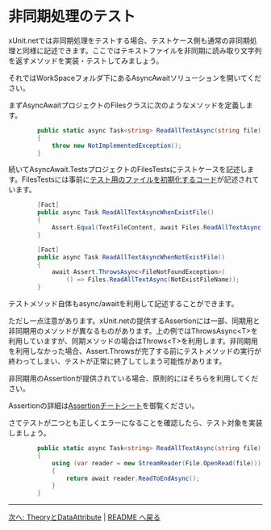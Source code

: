 # 非同期処理のテスト

xUnit.netでは非同期処理をテストする場合、テストケース側も通常の非同期処理と同様に記述できます。ここではテキストファイルを非同期に読み取り文字列を返すメソッドを実装・テストしてみましょう。

それではWorkSpaceフォルダ下にあるAsyncAwaitソリューションを開いてください。

まずAsyncAwaitプロジェクトのFilesクラスに次のようなメソッドを定義します。

```cs
        public static async Task<string> ReadAllTextAsync(string file)
        {
            throw new NotImplementedException();
        }
```

続いてAsyncAwait.TestsプロジェクトのFilesTestsにテストケースを記述します。FilesTestsには事前に[テスト用のファイルを初期化するコード](../WorkSpace/AsyncAwait/AsyncAwait.Tests/FilesTests.cs)が記述されています。

```cs
        [Fact]
        public async Task ReadAllTextAsyncWhenExistFile()
        {
            Assert.Equal(TextFileContent, await Files.ReadAllTextAsync(ExistFileName));
        }

        [Fact]
        public async Task ReadAllTextAsyncWhenNotExistFile()
        {
            await Assert.ThrowsAsync<FileNotFoundException>(
                () => Files.ReadAllTextAsync(NotExistFileName));
        }
```

テストメソッド自体もasync/awaitを利用して記述することができます。

ただし一点注意があります。xUnit.netの提供するAssertionには一部、同期用と非同期用のメソッドが異なるものがあります。上の例ではThrowsAsync&lt;T>を利用していますが、同期メソッドの場合はThrows&lt;T>を利用します。非同期用を利用しなかった場合、Assert.Throwsが完了する前にテストメソッドの実行が終わってしまい、テストが正常に終了してしまう可能性があります。

非同期用のAssertionが提供されている場合、原則的にはそちらを利用してください。

Assertionの詳細は[Assertionチートシート](Assertion-CheatSheet.md)を御覧ください。

さてテストが二つとも正しくエラーになることを確認したら、テスト対象を実装しましょう。

```cs
        public static async Task<string> ReadAllTextAsync(string file)
        {
            using (var reader = new StreamReader(File.OpenRead(file)))
            {
                return await reader.ReadToEndAsync();
            }
        }
```

---

[次へ: TheoryとDataAttribute](./Theory-And-DataAttribute.md) | [README へ戻る](../README.md)